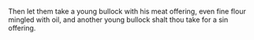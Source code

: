 Then let them take a young bullock with his meat offering, even fine flour mingled with oil, and another young bullock shalt thou take for a sin offering.
